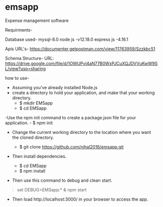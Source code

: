 # emsapp
Expense management software

Requirments- 

Database used- mysql-8.0
node js -v12.18.0
express js -4.16.1

Apis URL's- 
https://documenter.getpostman.com/view/11763959/Szzkbc51

Schema Structure-
URL: https://drive.google.com/file/d/1OWUPvi4aN77B0WxPJCuXQJDVVuKwW9SL/view?usp=sharing

how to use- 

- Assuming you’ve already installed Node.js
- create a directory to hold your application, and make that your working directory.
    - $ mkdir EMSapp
    - $ cd EMSapp

-Use the npm init command to create a package.json file for your application.
    - $ npm init
    
- Change the current working directory to the location where you want the cloned directory.
    - $ git clone https://github.com/nihal2016/emsapp.git

- Then install dependencies.
    - $ cd EMSapp
    - $ npm install

- Then use this command to debug and clean start.
> set DEBUG=EMSapp:* & npm start

- Then load http://localhost:3000/ in your browser to access the app.

